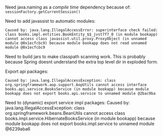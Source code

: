 
Need java.naming as a *compile time* dependency because of: `sessionFactory.getCurrentSession()`


Need to add javassist to automatic modules:

```
Caused by: java.lang.IllegalAccessError: superinterface check failed: class books.impl.entities.BookEntity_$$_jvst7f7_0 (in module bookapp) cannot access class javassist.util.proxy.ProxyObject (in unnamed module @0x1ecfcbc9) because module bookapp does not read unnamed module @0x1ecfcbc9
```

Need to build jars to make classpath scanning work. This is probably because Spring doesnt understand the extra top level dir in exploded form.

Export api packages:
```
Caused by: java.lang.IllegalAccessException: class org.springframework.aop.support.AopUtils cannot access interface books.api.service.BooksService (in module bookapp) because module bookapp does not export books.api.service to unnamed module @2bac9ba

```

Need to (dynamic) export service impl packages:
Caused by: java.lang.IllegalAccessException: class org.springframework.beans.BeanUtils cannot access class books.impl.service.HibernateBooksService (in module bookapp) because module bookapp does not export books.impl.service to unnamed module @6239aba6
